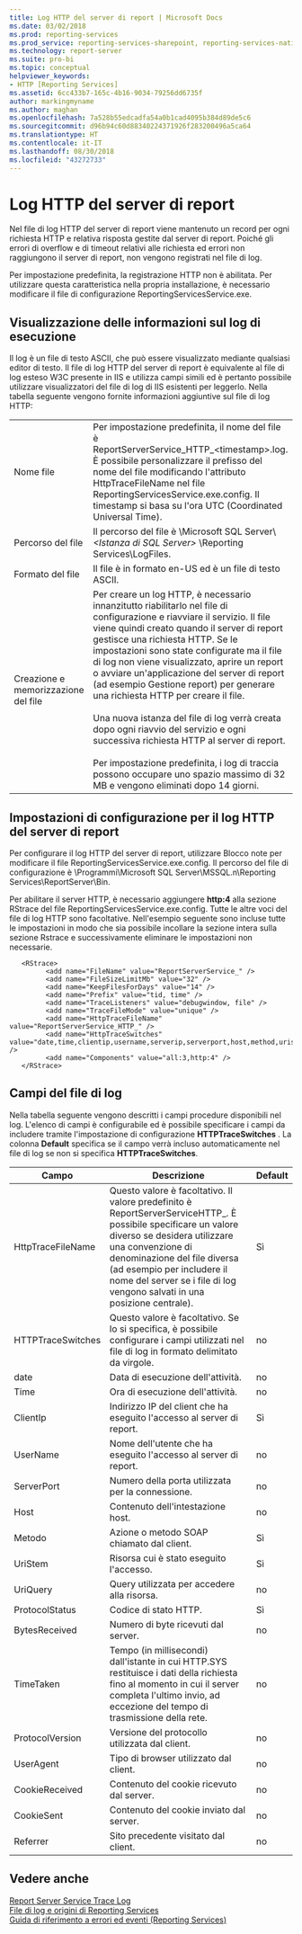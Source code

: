 ```yaml
---
title: Log HTTP del server di report | Microsoft Docs
ms.date: 03/02/2018
ms.prod: reporting-services
ms.prod_service: reporting-services-sharepoint, reporting-services-native
ms.technology: report-server
ms.suite: pro-bi
ms.topic: conceptual
helpviewer_keywords:
- HTTP [Reporting Services]
ms.assetid: 6cc433b7-165c-4b16-9034-79256dd6735f
author: markingmyname
ms.author: maghan
ms.openlocfilehash: 7a528b55edcadfa54a0b1cad4095b384d89de5c6
ms.sourcegitcommit: d96b94c60d88340224371926f283200496a5ca64
ms.translationtype: HT
ms.contentlocale: it-IT
ms.lasthandoff: 08/30/2018
ms.locfileid: "43272733"
---
```

# <a name="report-server-http-log"></a>Log HTTP del server di report
  Nel file di log HTTP del server di report viene mantenuto un record per ogni richiesta HTTP e relativa risposta gestite dal server di report. Poiché gli errori di overflow e di timeout relativi alle richiesta ed errori non raggiungono il server di report, non vengono registrati nel file di log.  
  
 Per impostazione predefinita, la registrazione HTTP non è abilitata. Per utilizzare questa caratteristica nella propria installazione, è necessario modificare il file di configurazione ReportingServicesService.exe.  
  
## <a name="viewing-log-information"></a>Visualizzazione delle informazioni sul log di esecuzione  
 Il log è un file di testo ASCII, che può essere visualizzato mediante qualsiasi editor di testo. Il file di log HTTP del server di report è equivalente al file di log esteso W3C presente in IIS e utilizza campi simili ed è pertanto possibile utilizzare visualizzatori del file di log di IIS esistenti per leggerlo. Nella tabella seguente vengono fornite informazioni aggiuntive sul file di log HTTP:  
  
|||  
|-|-|  
|Nome file|Per impostazione predefinita, il nome del file è ReportServerService_HTTP_\<timestamp>.log. È possibile personalizzare il prefisso del nome del file modificando l'attributo HttpTraceFileName nel file ReportingServicesService.exe.config. Il timestamp si basa su l'ora UTC (Coordinated Universal Time).|  
|Percorso del file|Il percorso del file è \Microsoft SQL Server\\*\<Istanza di SQL Server>* \Reporting Services\LogFiles.|  
|Formato del file|Il file è in formato en-US ed è un file di testo ASCII.|  
|Creazione e memorizzazione del file|Per creare un log HTTP, è necessario innanzitutto riabilitarlo nel file di configurazione e riavviare il servizio. Il file viene quindi creato quando il server di report gestisce una richiesta HTTP. Se le impostazioni sono state configurate ma il file di log non viene visualizzato, aprire un report o avviare un'applicazione del server di report (ad esempio Gestione report) per generare una richiesta HTTP per creare il file.<br /><br /> Una nuova istanza del file di log verrà creata dopo ogni riavvio del servizio e ogni successiva richiesta HTTP al server di report.<br /><br /> Per impostazione predefinita, i log di traccia possono occupare uno spazio massimo di 32 MB e vengono eliminati dopo 14 giorni.|  
  
## <a name="configuration-settings-for-report-server-http-log"></a>Impostazioni di configurazione per il log HTTP del server di report  
 Per configurare il log HTTP del server di report, utilizzare Blocco note per modificare il file ReportingServicesService.exe.config. Il percorso del file di configurazione è \Programmi\Microsoft SQL Server\MSSQL.n\Reporting Services\ReportServer\Bin.  
  
 Per abilitare il server HTTP, è necessario aggiungere **http:4** alla sezione RStrace del file ReportingServicesService.exe.config. Tutte le altre voci del file di log HTTP sono facoltative. Nell'esempio seguente sono incluse tutte le impostazioni in modo che sia possibile incollare la sezione intera sulla sezione Rstrace e successivamente eliminare le impostazioni non necessarie.
  
```  
   <RStrace>  
         <add name="FileName" value="ReportServerService_" />  
         <add name="FileSizeLimitMb" value="32" />  
         <add name="KeepFilesForDays" value="14" />  
         <add name="Prefix" value="tid, time" />  
         <add name="TraceListeners" value="debugwindow, file" />  
         <add name="TraceFileMode" value="unique" />  
         <add name="HttpTraceFileName" value="ReportServerService_HTTP_" />  
         <add name="HttpTraceSwitches" value="date,time,clientip,username,serverip,serverport,host,method,uristem,uriquery,protocolstatus,bytesreceived,timetaken,protocolversion,useragent,cookiereceived,cookiesent,referrer" />  
         <add name="Components" value="all:3,http:4" />  
   </RStrace>  
```  
  
## <a name="log-file-fields"></a>Campi del file di log  
 Nella tabella seguente vengono descritti i campi procedure disponibili nel log. L'elenco di campi è configurabile ed è possibile specificare i campi da includere tramite l'impostazione di configurazione **HTTPTraceSwitches** . La colonna **Default** specifica se il campo verrà incluso automaticamente nel file di log se non si specifica **HTTPTraceSwitches**.  
  
|Campo|Descrizione|Default|  
|-----------|-----------------|-------------|  
|HttpTraceFileName|Questo valore è facoltativo. Il valore predefinito è ReportServerServiceHTTP_. È possibile specificare un valore diverso se desidera utilizzare una convenzione di denominazione del file diversa (ad esempio per includere il nome del server se i file di log vengono salvati in una posizione centrale).|Sì|  
|HTTPTraceSwitches|Questo valore è facoltativo. Se lo si specifica, è possibile configurare i campi utilizzati nel file di log in formato delimitato da virgole.|no|  
|date|Data di esecuzione dell'attività.|no|  
|Time|Ora di esecuzione dell'attività.|no|  
|ClientIp|Indirizzo IP del client che ha eseguito l'accesso al server di report.|Sì|  
|UserName|Nome dell'utente che ha eseguito l'accesso al server di report.|no|  
|ServerPort|Numero della porta utilizzata per la connessione.|no|  
|Host|Contenuto dell'intestazione host.|no|  
|Metodo|Azione o metodo SOAP chiamato dal client.|Sì|  
|UriStem|Risorsa cui è stato eseguito l'accesso.|Sì|  
|UriQuery|Query utilizzata per accedere alla risorsa.|no|  
|ProtocolStatus|Codice di stato HTTP.|Sì|  
|BytesReceived|Numero di byte ricevuti dal server.|no|  
|TimeTaken|Tempo (in millisecondi) dall'istante in cui HTTP.SYS restituisce i dati della richiesta fino al momento in cui il server completa l'ultimo invio, ad eccezione del tempo di trasmissione della rete.|no|  
|ProtocolVersion|Versione del protocollo utilizzata dal client.|no|  
|UserAgent|Tipo di browser utilizzato dal client.|no|  
|CookieReceived|Contenuto del cookie ricevuto dal server.|no|  
|CookieSent|Contenuto del cookie inviato dal server.|no|  
|Referrer|Sito precedente visitato dal client.|no|  
  
## <a name="see-also"></a>Vedere anche  
 [Report Server Service Trace Log](../../reporting-services/report-server/report-server-service-trace-log.md)   
 [File di log e origini di Reporting Services](../../reporting-services/report-server/reporting-services-log-files-and-sources.md)   
 [Guida di riferimento a errori ed eventi &#40;Reporting Services&#41;](../../reporting-services/troubleshooting/errors-and-events-reference-reporting-services.md)  
  
  
